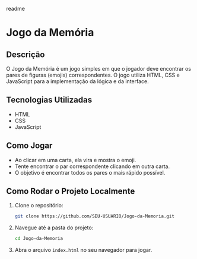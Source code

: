 readme  

# Jogo da Memória

## Descrição
O Jogo da Memória é um jogo simples em que o jogador deve encontrar os pares de figuras (emojis) correspondentes. O jogo utiliza HTML, CSS e JavaScript para a implementação da lógica e da interface.

## Tecnologias Utilizadas
- HTML
- CSS
- JavaScript

## Como Jogar
- Ao clicar em uma carta, ela vira e mostra o emoji.
- Tente encontrar o par correspondente clicando em outra carta.
- O objetivo é encontrar todos os pares o mais rápido possível.

## Como Rodar o Projeto Localmente
1. Clone o repositório:
    ```bash
    git clone https://github.com/SEU-USUARIO/Jogo-da-Memoria.git
    ```
2. Navegue até a pasta do projeto:
    ```bash
    cd Jogo-da-Memoria
    ```
3. Abra o arquivo `index.html` no seu navegador para jogar.

